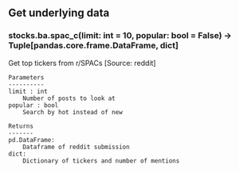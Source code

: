 ## Get underlying data 
### stocks.ba.spac_c(limit: int = 10, popular: bool = False) -> Tuple[pandas.core.frame.DataFrame, dict]

Get top tickers from r/SPACs [Source: reddit]

    Parameters
    ----------
    limit : int
        Number of posts to look at
    popular : bool
        Search by hot instead of new

    Returns
    -------
    pd.DataFrame:
        Dataframe of reddit submission
    dict:
        Dictionary of tickers and number of mentions

